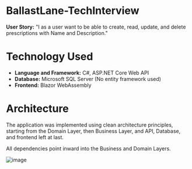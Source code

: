 # BallastLane-TechInterview

**User Story:** "I as a user want to be able to create, read, update, and delete prescriptions with Name and Description."

# Technology Used

- **Language and Framework:** C#, ASP.NET Core Web API
- **Database:** Microsoft SQL Server (No entity framework used)
- **Frontend:** Blazor WebAssembly

# Architecture

The application was implemented using clean architecture principles, starting from the Domain Layer, then Business Layer, and API, Database, and frontend left at last.

All dependencies point inward into the Business and Domain Layers.

![image](https://github.com/andritogv/BallastLane-TechInterview/assets/13070989/cdecdbde-d5b2-4984-9720-14ebbc4e25b2)
